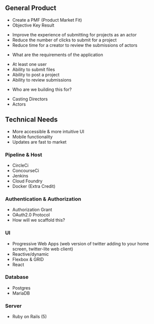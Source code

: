 ## General Product
- Create a PMF (Product Market Fit)
- Objective Key Result
 * Improve the experience of submitting for projects as an actor
 * Reduce the number of clicks to submit for a project
 * Reduce time for a creator to review the submissions of actors

- What are the requirements of the application
* At least one user
* Ability to submit files
* Ability to post a project
* Ability to review submissions

- Who are we building this for?
 * Casting Directors
* Actors

## Technical Needs
* More accessible & more intuitive UI
* Mobile functionality
* Updates are fast to market

### Pipeline & Host
* CircleCi
* ConcourseCi
* Jenkins
* Cloud Foundry
* Docker (Extra Credit)

### Authentication & Authorization
- Authorization Grant
- OAuth2.0 Protocol
- How will we scaffold this?

### UI
* Progressive Web Apps (web version of twitter adding to your home screen, twitter-lite web client)
* Reactive/dynamic
* Flexbox & GRID
* React

### Database
* Postgres
* MariaDB

### Server
* Ruby on Rails (5)
